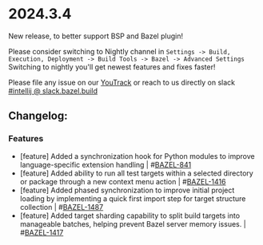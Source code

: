 <!DOCTYPE html> <html lang="en"> <head> <meta charset="UTF-8"> <title>Build Server Protocol Plugin 2024.3.4</title> </head> <body> <h1>2024.3.4</h1> <p>New release, to better support BSP and Bazel plugin!</p> <p>Please consider switching to Nightly channel in <code>Settings -> Build, Execution, Deployment -> Build Tools -> Bazel -> Advanced Settings</code><br> Switching to nightly you'll get newest features and fixes faster!</p> <p>Please file any issue on our <a href="https://youtrack.jetbrains.com/issues/BAZEL">YouTrack</a> or reach to us directly on slack <a href="https://bazelbuild.slack.com/archives/C025SBYFC4E">#intellij @ slack.bazel.build</a></p> <h2>Changelog:</h2> <h3>Features</h3> <ul> <li>[feature] Added a synchronization hook for Python modules to improve language-specific extension handling | #<a href="https://youtrack.jetbrains.com/issue/BAZEL-841">BAZEL-841</a></li> <li>[feature] Added ability to run all test targets within a selected directory or package through a new context menu action | #<a href="https://youtrack.jetbrains.com/issue/BAZEL-1416">BAZEL-1416</a></li> <li>[feature] Added phased synchronization to improve initial project loading by implementing a quick first import step for target structure collection | #<a href="https://youtrack.jetbrains.com/issue/BAZEL-1487">BAZEL-1487</a></li> <li>[feature] Added target sharding capability to split build targets into manageable batches, helping prevent Bazel server memory issues. | #<a href="https://youtrack.jetbrains.com/issue/BAZEL-1417">BAZEL-1417</a></li> </ul> </body> </html>